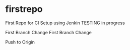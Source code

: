 # firstrepo

First Repo for CI Setup using Jenkin
TESTING in progress

First Branch Change
First Branch Change

Push to Origin
